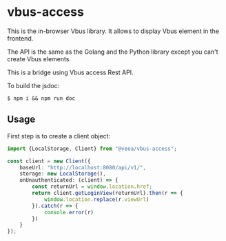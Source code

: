 # vbus-access

This is the in-browser Vbus library. It allows to display Vbus element in the frontend.

The API is the same as the Golang and the Python library except you can't create Vbus elements.

This is a bridge using Vbus access Rest API.

To build the jsdoc:

    $ npm i && npm run doc

## Usage

First step is to create a client object:

```typescript
import {LocalStorage, Client} from "@veea/vbus-access";

const client = new Client({
    baseUrl: "http://localhost:8080/api/v1/",
    storage: new LocalStorage(),
    onUnauthenticated: (client) => {
        const returnUrl = window.location.href;
        return client.getLoginView(returnUrl).then(r => {
            window.location.replace(r.viewUrl)
        }).catch(r => {
            console.error(r)
        })
    }
});
```
